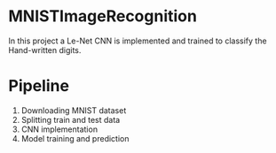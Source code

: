 # MNISTImageRecognition
In this project a Le-Net CNN is implemented and trained to classify the Hand-written digits.
# Pipeline
1. Downloading MNIST dataset
2. Splitting train and test data
3. CNN implementation
4. Model training and prediction
